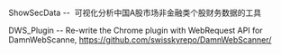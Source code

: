 #

ShowSecData --  可视化分析中国A股市场非金融类个股财务数据的工具

DWS_Plugin  --  Re-write the Chrome plugin with WebRequest API for DamnWebScanne, https://github.com/swisskyrepo/DamnWebScanner/

